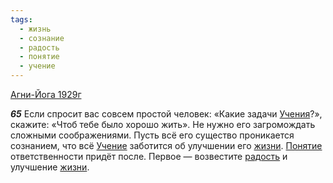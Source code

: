 ```yaml
---
tags:
  - жизнь
  - сознание
  - радость
  - понятие
  - учение
---
```


[Агни-Йога 1929г](/agni/1929)

___65___
Если спросит вас совсем простой человек: «Какие задачи [Учения](/tag/#учение)?», скажите: «Чтоб тебе было хорошо жить». Не нужно его загромождать сложными соображениями. Пусть всё его существо проникается сознанием, что всё [Учение](/tag/#учение) заботится об улучшении его [жизни](/tag/#жизнь). [Понятие](/tag/#понятие) ответственности придёт после. Первое — возвестите [радость](/tag/#радость) и улучшение [жизни](/tag/#жизнь).